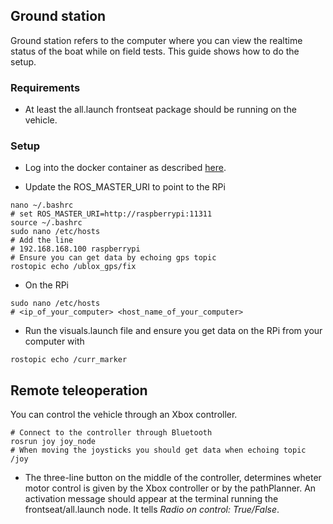 ## Ground station
Ground station refers to the computer where you can view the realtime status of the boat while on field tests. This guide shows how to do the setup.

### Requirements
- At least the all.launch frontseat package should be running on the vehicle.

### Setup
- Log into the docker container as described [here](../README.md#build-the-docker-image-and-run-the-container).

- Update the ROS_MASTER_URI to point to the RPi

```shell
nano ~/.bashrc
# set ROS_MASTER_URI=http://raspberrypi:11311
source ~/.bashrc
sudo nano /etc/hosts
# Add the line
# 192.168.168.100 raspberrypi
# Ensure you can get data by echoing gps topic
rostopic echo /ublox_gps/fix
```

- On the RPi
```shell
sudo nano /etc/hosts
# <ip_of_your_computer> <host_name_of_your_computer>
```
- Run the visuals.launch file and ensure you get data on the RPi from your computer with
```shell
rostopic echo /curr_marker
```

## Remote teleoperation
You can control the vehicle through an Xbox controller.
```shell
# Connect to the controller through Bluetooth
rosrun joy joy_node
# When moving the joysticks you should get data when echoing topic /joy
```
- The three-line button on the middle of the controller, determines wheter motor control is given by the Xbox controller or by the pathPlanner. An activation message should appear at the terminal running the frontseat/all.launch node. It tells _Radio on control: True/False_.